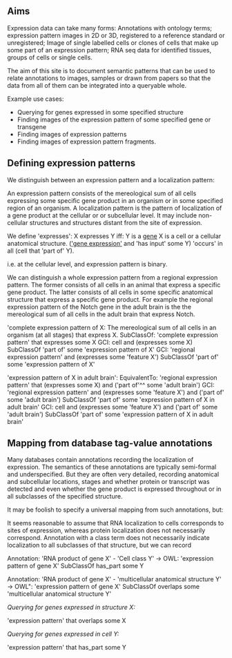 ## Aims

Expression data can take many forms:  Annotations with ontology terms; expression pattern images in 2D or 3D, registered to a reference standard or unregistered; Image of single labelled cells or clones of cells that make up some part of an expression pattern; RNA seq data for identified tissues, groups of cells or single cells.

The aim of this site is to document semantic patterns that can be used to relate annotations to images, samples or drawn from papers so that the data from all of them can be integrated into a queryable whole.

Example use cases:

* Querying for genes expressed in some specified structure
* Finding images of the expression pattern of some specified gene or transgene
* Finding images of expression patterns
* Finding images of expression pattern fragments.

## Defining expression patterns

We distinguish between an expression pattern and a localization pattern:  

An expression pattern consists of the mereological sum of all cells expressing some specific gene product in an organism or in some specified region of an organism.  A localization pattern is the pattern of localization of a gene product at the cellular or or subcellular level. It may include non-cellular structures and structures distant from the site of expression.  

We define 'expresses': X expresses Y iff:  Y is a [gene](http://www.ebi.ac.uk/ols/ontologies/so/terms?iri=http%3A%2F%2Fpurl.obolibrary.org%2Fobo%2FSO_0000704) X is a cell or a cellular anatomical structure.  (['gene expression'](http://www.ebi.ac.uk/ols/ontologies/go/terms?iri=http%3A%2F%2Fpurl.obolibrary.org%2Fobo%2FGO_0010467) and 'has input' some Y) 'occurs' in all (cell that 'part of' Y).

i.e. at the cellular level, and expression pattern is binary. 

We can distinguish a whole expression pattern from a regional expression pattern.  The former consists of all cells in an animal that express a specific gene product. The latter consists of all cells in some specific anatomical structure that express a specific gene product.  For example the regional expression pattern of the Notch gene in the adult brain is the the mereological sum of all cells in the adult brain that express Notch.

'complete expression pattern of X:  The mereological sum of all cells in an organism (at all stages) that express X.
SubClassOf: 'complete expression pattern' that expresses some X
GCI: cell and (expresses some X) SubClassOf 'part of' some 'expression pattern of X'
GCI: 'regional expression pattern' and (expresses some 'feature X') SubClassOf 'part of' some 'expression pattern of X'

'expression pattern of X in adult brain': 
EquivalentTo: 'regional expression pattern' that (expresses some X) and ('part of'^^ some 'adult brain')
GCI: 'regional expression pattern' and (expresses some 'feature X') and ('part of' some 'adult brain') SubClassOf 'part of' some 'expression pattern of X in adult brain'
GCI: cell and (expresses some 'feature X') and ('part of' some 'adult brain') SubClassOf 'part of' some 'expression pattern of X in adult brain'


## Mapping from database tag-value annotations

Many databases contain annotations recording the localization of expression.  The semantics of these annotations are typically semi-formal and underspecified.  But they are often very detailed, recording anatomical and subcellular locations, stages and whether protein or transcript was detected and even whether the gene product is expressed throughout or in all subclasses of the specified structure.

It may be foolish to specify a universal mapping from such annotations, but:

It seems reasonable to assume that RNA localization to cells corresponds to sites of expression, whereas protein localization does not necessarily correspond.  Annotation with a class term does not necessarily indicate localization to all subclasses of that structure, but we can record 

Annotation:  'RNA product of gene X' - 'Cell class Y' -> OWL:
'expression pattern of gene X' SubClassOf has_part some Y

Annotation: 'RNA product of gene X'  - 'multicellular anatomical structure Y' -> OWL":
'expression pattern of gene X' SubClassOf overlaps some 'multicellular anatomical structure Y'

*Querying for genes expressed in structure X:*

'expression pattern' that overlaps some X

*Querying for genes expressed in cell Y:*

'expression pattern' that has_part some Y









	


	
	
